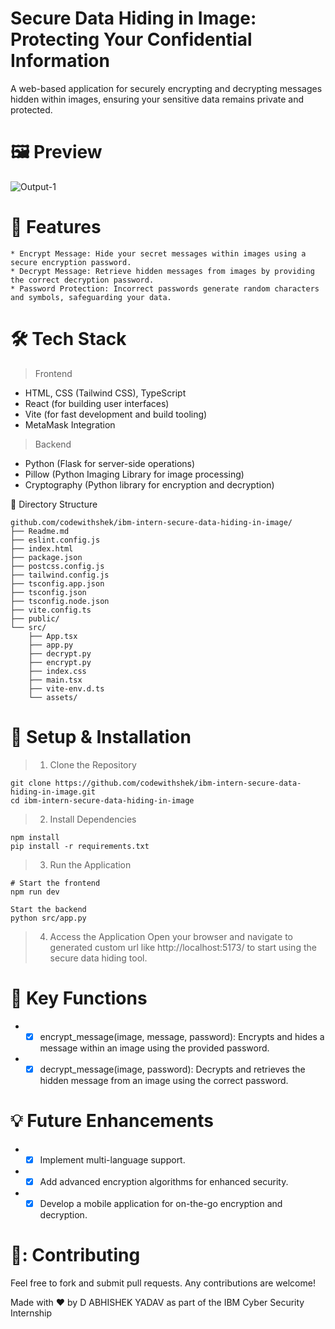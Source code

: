 # Secure Data Hiding in Image: Protecting Your Confidential Information
A web-based application for securely encrypting and decrypting messages hidden within images, ensuring your sensitive data remains private and protected.

# 🖼️ Preview
![Output-1](https://github.com/user-attachments/assets/3fe24afb-6f08-4ea0-bbb6-7f4869c44f43)

# 🚀 Features
	* Encrypt Message: Hide your secret messages within images using a secure encryption password.
	* Decrypt Message: Retrieve hidden messages from images by providing the correct decryption password.
	* Password Protection: Incorrect passwords generate random characters and symbols, safeguarding your data.

# 🛠 Tech Stack
> Frontend

* HTML, CSS (Tailwind CSS), TypeScript
* React (for building user interfaces)
* Vite (for fast development and build tooling)
* MetaMask Integration


> Backend

* Python (Flask for server-side operations)
* Pillow (Python Imaging Library for image processing)
* Cryptography (Python library for encryption and decryption)


📂 Directory Structure
```
github.com/codewithshek/ibm-intern-secure-data-hiding-in-image/
├── Readme.md
├── eslint.config.js
├── index.html
├── package.json
├── postcss.config.js
├── tailwind.config.js
├── tsconfig.app.json
├── tsconfig.json
├── tsconfig.node.json
├── vite.config.ts
├── public/
└── src/
    ├── App.tsx
    ├── app.py
    ├── decrypt.py
    ├── encrypt.py
    ├── index.css
    ├── main.tsx
    ├── vite-env.d.ts
    └── assets/
```
# 📌 Setup & Installation
> 1. Clone the Repository
```
git clone https://github.com/codewithshek/ibm-intern-secure-data-hiding-in-image.git
cd ibm-intern-secure-data-hiding-in-image
```
> 2. Install Dependencies
```
npm install
pip install -r requirements.txt
```
> 3. Run the Application
```
# Start the frontend
npm run dev

Start the backend
python src/app.py
```

> 4. Access the Application
Open your browser and navigate to generated custom url like http://localhost:5173/ to start using the secure data hiding tool.

# 📜 Key Functions
* - [x] encrypt_message(image, message, password): Encrypts and hides a message within an image using the provided password.
* - [x] decrypt_message(image, password): Decrypts and retrieves the hidden message from an image using the correct password.

# 💡 Future Enhancements
* - [x] Implement multi-language support.
* - [x] Add advanced encryption algorithms for enhanced security.
* - [x] Develop a mobile application for on-the-go encryption and decryption.

# 🤝: Contributing
Feel free to fork and submit pull requests. Any contributions are welcome!

Made with ❤️ by D ABHISHEK YADAV as part of the IBM Cyber Security Internship
